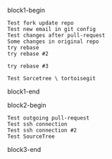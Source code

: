 block1-begin

	Test fork update repo
	Test new email in git config
	Test changes after pull-request
	Some changes in original repo
	try rebase
	try rebase #2

	try rebase #3

	Test Sorcetree \ tortoisegit

block1-end


block2-begin

	Test outgoing pull-request
	Test ssh connection
	Test ssh connection #2
	Test SourceTree

block3-end